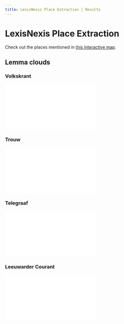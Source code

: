 ```yaml
---
title: LexisNexis Place Extraction | Results
---
```

# LexisNexis Place Extraction

Check out the places mentioned in [this interactive map](map_toponyms.html).


## Lemma clouds

### Volkskrant
<embed src="illustrations/wc_volkskrant.pdf"/>

### Trouw
<embed src="illustrations/wc_trouw.pdf"/>

### Telegraaf
<embed src="illustrations/wc_telegraaf.pdf"/>

### Leeuwarder Courant
<embed src="illustrations/wc_leeuwarder_courant.pdf"/>
